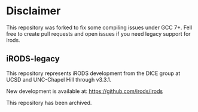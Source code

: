 
# Disclaimer
This repository was forked to fix some compiling issues under GCC 7+.
Fell free to create pull requests and open issues if you need legacy support for irods.




iRODS-legacy
------------

This repository represents iRODS development from the DICE group at UCSD and UNC-Chapel Hill through v3.3.1.

New development is available at: https://github.com/irods/irods

This repository has been archived.

